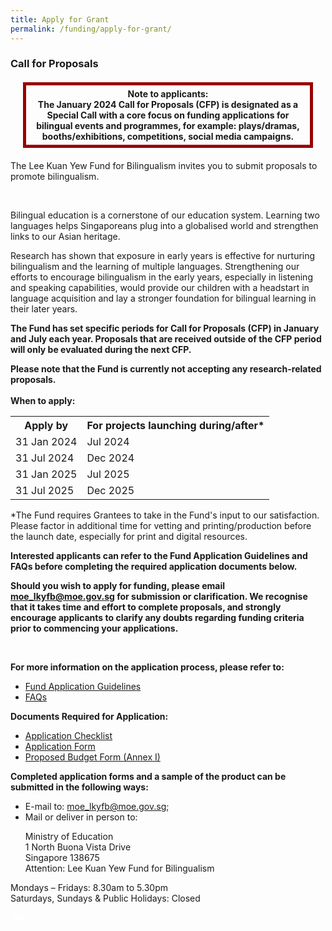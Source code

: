 ```yaml
---
title: Apply for Grant
permalink: /funding/apply-for-grant/
---
```

<div><h3>Call for Proposals</h3>
<style>
		.main {
			font-size: 2px;
			font-weight: bold;
			text-align: left;
		}
		#box {
			padding: 5px;
			position: relative;
			border: 5px solid #990000;
			margin: 20px;
			text-align: center;
			font-size: relative;
			font-weight: bold;
		}
	</style>
	<div id="box">Note to applicants:<br> 
The January 2024 Call for Proposals (CFP) is designated as a Special Call with  
a core focus on funding applications for bilingual events and programmes,  
for example: plays/dramas, booths/exhibitions, competitions, social media campaigns.</div>

<div><p>The Lee Kuan Yew Fund for Bilingualism invites you to submit proposals to promote bilingualism.</p></div><br>
<div><p>Bilingual education is a cornerstone of our education system. Learning two languages helps
Singaporeans plug into a globalised world and strengthen links to our Asian heritage.</p><div>
<div><p>Research has shown that exposure in early years is effective for nurturing bilingualism and the learning of multiple languages. Strengthening our efforts to encourage bilingualism in the early
years, especially in listening and speaking capabilities, would provide our children with a headstart in language acquisition and lay a stronger foundation for bilingual learning in their later years.</p><div>
<div><p><strong>The Fund has set specific periods for Call for Proposals (CFP) in January and July each year.  Proposals that are received outside of the CFP period will only be evaluated during the next CFP. </strong></p><strong>

</strong><div><strong></strong><p><strong>Please note that the Fund is currently not accepting any research-related proposals.
<br><br>When to apply:</strong></p><p></p><div>

<table>
  <tbody><tr>
		<th><b>Apply by</b></th>
		<th><b>For projects launching during/after*</b></th>
  </tr>
  <tr>
    <td>31 Jan 2024</td>
    <td>Jul 2024</td>
  </tr>
  <tr>
    <td>31 Jul 2024</td>
    <td>Dec 2024</td>  
  </tr>
  <tr>
    <td>31 Jan 2025</td>
    <td>Jul 2025</td>   
  </tr>
  <tr>
    <td>31 Jul 2025</td>
    <td>Dec 2025</td> 
  </tr>
</tbody></table>
<div><p>*The Fund requires Grantees to take in the Fund's input to our satisfaction. Please factor in
additional time for vetting and printing/production before the launch date, especially for print and
digital resources.</p><div>
<div><p><strong>Interested applicants can refer to the Fund Application Guidelines and FAQs before completing the required application documents below.</strong></p><div>
<div><p><strong>Should you wish to apply for funding, please email <a href="mailto:moe_lkyfb@moe.gov.s">moe_lkyfb@moe.gov.sg</a> for submission or clarification. We recognise that it takes time and effort to complete proposals, and strongly encourage applicants to clarify any doubts regarding funding criteria prior to commencing your applications.</strong></p></div><br>
<div><p><strong>For more information on the application process, please refer to:</strong>
</p><ul><li><a href="/files/funding/CFP Application Guide_20231005.pdf" target="_blank">Fund Application Guidelines</a></li>
	<li><a href="/files/funding/FAQs_20231005.pdf" target="_blank">FAQs</a></li><p></p></ul>
<div><p><strong>Documents Required for Application:</strong>
</p><ul><li><a href="https://go.gov.sg/cfp-application-checklist">Application Checklist</a></li>
<li><a href="https://go.gov.sg/cfp-application-form">Application Form</a></li>
  <li><a href="https://go.gov.sg/cfp-budget-proposal-form">Proposed Budget Form (Annex I)</a></li></ul><p></p><div>
<div><p><strong>Completed application forms and a sample of the product can be submitted in the following
ways:</strong>
</p><ul><li>E-mail to: <a href="mailto:moe_lkyfb@moe.gov.sg"> moe_lkyfb@moe.gov.sg</a>;</li>
<li>Mail or deliver in person to:</li>
<p>Ministry of Education<br>
1 North Buona Vista Drive<br>
Singapore 138675<br>
Attention: Lee Kuan Yew Fund for Bilingualism</p></ul><div>
<div><p>Mondays – Fridays: 8.30am to 5.30pm<br>
Saturdays, Sundays &amp; Public Holidays: Closed</p></div>
  </div>
 <div class="btntop"><a href="#top" style="text-decoration:none;"><span style="color:white"><b>Top</b></span></a></div></div></div></div></div></div></div></div></div></div></div></div></div></div></div></div></div>